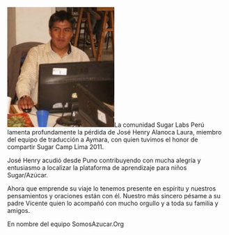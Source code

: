<html><body><a href="/files/2012/01/alanoca2.jpg"><img class="alignleft size-full wp-image-183" title="alanoca" src="/files/2012/01/alanoca2.jpg" alt="" width="246" height="277"></a>La comunidad Sugar Labs Perú lamenta profundamente la pérdida de José Henry Alanoca Laura, miembro del equipo de traducción a Aymara, con quien tuvimos el honor de compartir Sugar Camp Lima 2011.



José Henry acudió desde Puno contribuyendo con mucha alegría y entusiasmo a localizar la plataforma de aprendizaje para niños Sugar/Azúcar.



Ahora que emprende su viaje lo tenemos presente en espíritu y nuestros pensamientos y oraciones están con él. Nuestro más sincero pésame a su padre Vicente quien lo acompañó con mucho orgullo y a toda su familia y amigos.



En nombre del equipo SomosAzucar.Org</body></html>